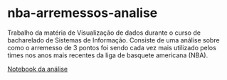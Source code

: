# nba-arremessos-analise
Trabalho da matéria de Visualização de dados durante o curso de bacharelado de Sistemas de Informação. Consiste de uma análise sobre como o arremesso de 3 pontos foi sendo cada vez mais utilizado pelos times nos anos mais recentes da liga de basquete americana (NBA). 

[Notebook da análise](https://observablehq.com/d/15def94e5bc6bd6e)
